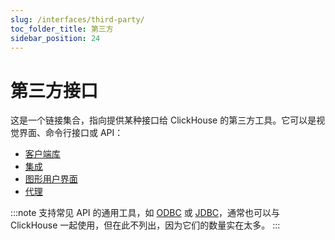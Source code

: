 ```yaml
---
slug: /interfaces/third-party/
toc_folder_title: 第三方
sidebar_position: 24
---
```



# 第三方接口

这是一个链接集合，指向提供某种接口给 ClickHouse 的第三方工具。它可以是视觉界面、命令行接口或 API：

- [客户端库](../../interfaces/third-party/client-libraries.md)
- [集成](../../interfaces/third-party/integrations.md)
- [图形用户界面](../../interfaces/third-party/gui.md)
- [代理](../../interfaces/third-party/proxy.md)

:::note
支持常见 API 的通用工具，如 [ODBC](../../interfaces/odbc.md) 或 [JDBC](../../interfaces/jdbc.md)，通常也可以与 ClickHouse 一起使用，但在此不列出，因为它们的数量实在太多。
:::
